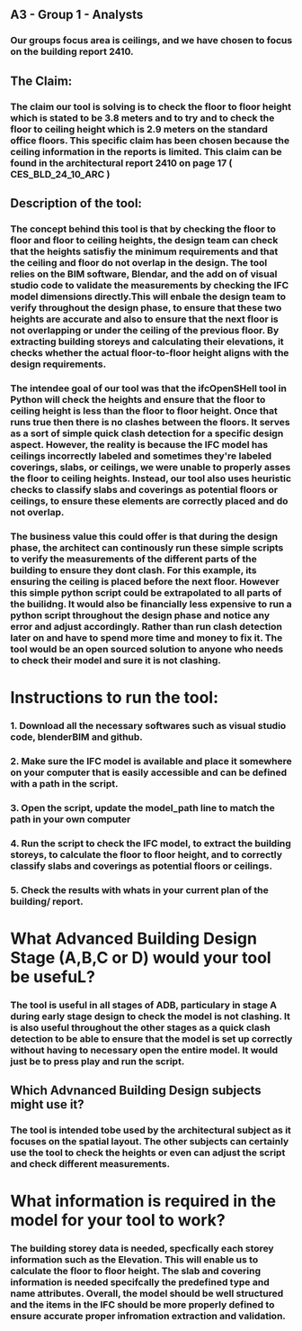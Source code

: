 ## A3 - Group 1 - Analysts
### Our groups focus area is ceilings, and we have chosen to focus on the building report 2410. 

## The Claim: 
### The claim our tool is solving is to check the floor to floor height which is stated to be 3.8 meters and to try and to check the floor to ceiling height which is 2.9 meters on the standard office floors. This specific claim has been chosen because the ceiling information in the reports is limited. This claim can be found in the architectural report 2410 on page 17 ( CES_BLD_24_10_ARC ) 

## Description of the tool: 

### The concept behind this tool is that by checking the floor to floor and floor to ceiling heights, the design team can check that the heights satisfiy the minimum requirements and that the ceiling and floor do not overlap in the design. The tool relies on the BIM software, Blendar, and the add on of visual studio code to validate the measurements by checking the IFC model dimensions directly.This will enbale the design team to verify throughout the design phase, to ensure that these two heights are accurate and also to ensure that the next floor is not overlapping or under the ceiling of the previous floor. By extracting building storeys and calculating their elevations, it checks whether the actual floor-to-floor height aligns with the design requirements. 

### The intendee goal of our tool was that the ifcOpenSHell tool in Python will check the heights and ensure that the floor to ceiling height is less than the floor to floor height. Once that runs true then there is no clashes between the floors. It serves as a sort of simple quick clash detection for a specific design aspect. However, the reality is because the IFC model has ceilings incorrectly labeled and sometimes they're labeled coverings, slabs, or ceilings, we were unable to properly asses the floor to ceiling heights. Instead, our tool also uses heuristic checks to classify slabs and coverings as potential floors or ceilings, to ensure these elements are correctly placed and do not overlap.

### The business value this could offer is that during the design phase, the architect can continously run these simple scripts to verify the measurements of the different parts of the building to ensure they dont clash. For this example, its ensuring the ceiling is placed before the next floor. However this simple python script could be extrapolated to all parts of the builidng. It would also be financially less expensive to run a python script throughout the design phase and notice any error and adjust accordingly. Rather than run clash detection later on and have to spend more time and money to fix it. The tool would be an open sourced solution to anyone who needs to check their model and sure it is not clashing.

# Instructions to run the tool: 

### 1. Download all the necessary softwares such as visual studio code, blenderBIM and github.

### 2.  Make sure the IFC model is available and place it somewhere on your computer that is easily accessible and can be defined with a path in the script. 

### 3. Open the script, update the model_path line to match the path in your own computer

### 4. Run the script to check the IFC model, to extract the building storeys, to calculate the floor to floor height, and to correctly classify slabs and coverings as potential floors or ceilings. 

### 5. Check the results with whats in your current plan of the building/ report. 


# What Advanced Building Design Stage (A,B,C or D) would your tool be usefuL?

### The tool is useful in all stages of ADB, particulary in stage A during early stage design to check the model is not clashing. It is also useful throughout the other stages as a quick clash detection to be able to ensure that the model is set up correctly without having to necessary open the entire model. It would just be to press play and run the script. 

## Which Advnanced Building Design subjects might use it?
### The tool is intended tobe used by the architectural subject as it focuses on the spatial layout. The other subjects can certainly use the tool to check the heights or even can adjust the script and check different measurements. 

# What information is required in the model for your tool to work?

### The building storey data is needed, specfically each storey information such as the Elevation. This will enable us to calculate the floor to floor height. The slab and covering information is needed specifcally the predefined type and name attributes. Overall, the model should be well structured and the items in the IFC should be more properly defined to ensure accurate proper infromation extraction and validation. 

